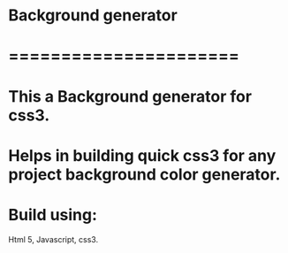 # Background generator
# ======================
# This a Background generator for css3.
# Helps in building quick css3 for any project background color generator.

# Build using:
Html 5,
Javascript,
css3.
